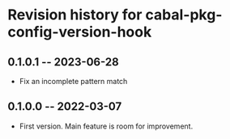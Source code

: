 # Revision history for cabal-pkg-config-version-hook

## 0.1.0.1 -- 2023-06-28

* Fix an incomplete pattern match

## 0.1.0.0 -- 2022-03-07

* First version. Main feature is room for improvement.
